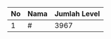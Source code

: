 | No | Nama            | Jumlah Level |
|----|-----------------|--------------|
| 1  | #    |    3967        |
